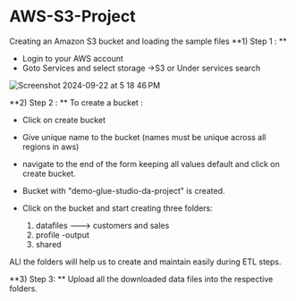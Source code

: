 # AWS-S3-Project

Creating an Amazon S3 bucket and loading the sample files
**1) Step 1 :
**
- Login to your AWS account
 - Goto Services and select storage ->S3
   or Under services search 
   
![Screenshot 2024-09-22 at 5 18 46 PM](https://github.com/user-attachments/assets/c55031aa-a3a8-4bd4-a29a-12621c23e57f)


**2) Step 2 :
**
To create a bucket :
- Click on create bucket
- Give unique name to the bucket (names must be unique across all regions in aws)
- navigate to the end of the form keeping all values default and click on create bucket.

- Bucket with "demo-glue-studio-da-project" is created.
- Click on the bucket and start creating three folders:
	1) datafiles ---> customers and sales
	2) profile -output
	3) shared

ALl the folders will help us to create and maintain easily during ETL steps.

**3) Step 3:
**
Upload all the downloaded data files into the respective folders.

